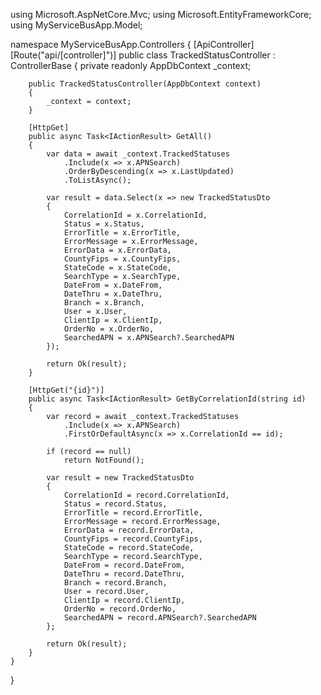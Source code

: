 using Microsoft.AspNetCore.Mvc;
using Microsoft.EntityFrameworkCore;
using MyServiceBusApp.Model;

namespace MyServiceBusApp.Controllers
{
    [ApiController]
    [Route("api/[controller]")]
    public class TrackedStatusController : ControllerBase
    {
        private readonly AppDbContext _context;

        public TrackedStatusController(AppDbContext context)
        {
            _context = context;
        }

        [HttpGet]
        public async Task<IActionResult> GetAll()
        {
            var data = await _context.TrackedStatuses
                .Include(x => x.APNSearch)
                .OrderByDescending(x => x.LastUpdated)
                .ToListAsync();

            var result = data.Select(x => new TrackedStatusDto
            {
                CorrelationId = x.CorrelationId,
                Status = x.Status,
                ErrorTitle = x.ErrorTitle,
                ErrorMessage = x.ErrorMessage,
                ErrorData = x.ErrorData,
                CountyFips = x.CountyFips,
                StateCode = x.StateCode,
                SearchType = x.SearchType,
                DateFrom = x.DateFrom,
                DateThru = x.DateThru,
                Branch = x.Branch,
                User = x.User,
                ClientIp = x.ClientIp,
                OrderNo = x.OrderNo,
                SearchedAPN = x.APNSearch?.SearchedAPN
            });

            return Ok(result);
        }

        [HttpGet("{id}")]
        public async Task<IActionResult> GetByCorrelationId(string id)
        {
            var record = await _context.TrackedStatuses
                .Include(x => x.APNSearch)
                .FirstOrDefaultAsync(x => x.CorrelationId == id);

            if (record == null)
                return NotFound();

            var result = new TrackedStatusDto
            {
                CorrelationId = record.CorrelationId,
                Status = record.Status,
                ErrorTitle = record.ErrorTitle,
                ErrorMessage = record.ErrorMessage,
                ErrorData = record.ErrorData,
                CountyFips = record.CountyFips,
                StateCode = record.StateCode,
                SearchType = record.SearchType,
                DateFrom = record.DateFrom,
                DateThru = record.DateThru,
                Branch = record.Branch,
                User = record.User,
                ClientIp = record.ClientIp,
                OrderNo = record.OrderNo,
                SearchedAPN = record.APNSearch?.SearchedAPN
            };

            return Ok(result);
        }
    }
}
